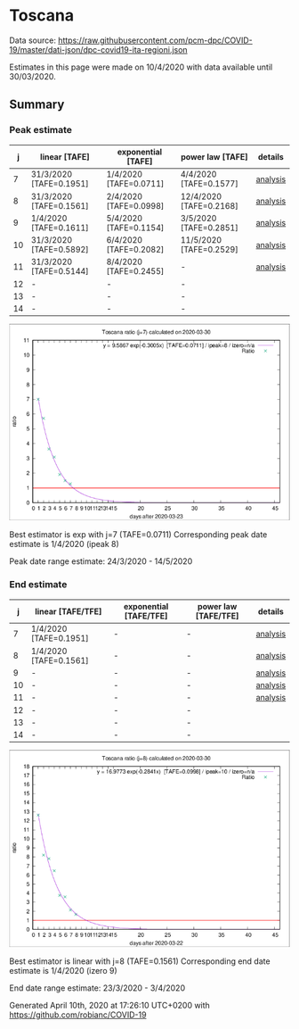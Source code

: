 # Toscana


Data source: https://raw.githubusercontent.com/pcm-dpc/COVID-19/master/dati-json/dpc-covid19-ita-regioni.json

Estimates in this page were made on 10/4/2020 with data available until 30/03/2020.


## Summary 

### Peak estimate 
|j|linear [TAFE]|exponential [TAFE]|power law [TAFE]|details|
|---|----|-----------|---------|-------|
|7|31/3/2020 [TAFE=0.1951]|1/4/2020 [TAFE=0.0711]|4/4/2020 [TAFE=0.1577]|[analysis](COVID-19_toscana_j7_2020-03-30.md)|
|8|31/3/2020 [TAFE=0.1561]|2/4/2020 [TAFE=0.0998]|12/4/2020 [TAFE=0.2168]|[analysis](COVID-19_toscana_j8_2020-03-30.md)|
|9|1/4/2020 [TAFE=0.1611]|5/4/2020 [TAFE=0.1154]|3/5/2020 [TAFE=0.2851]|[analysis](COVID-19_toscana_j9_2020-03-30.md)|
|10|31/3/2020 [TAFE=0.5892]|6/4/2020 [TAFE=0.2082]|11/5/2020 [TAFE=0.2529]|[analysis](COVID-19_toscana_j10_2020-03-30.md)|
|11|31/3/2020 [TAFE=0.5144]|8/4/2020 [TAFE=0.2455]|-|[analysis](COVID-19_toscana_j11_2020-03-30.md)|
|12|-|-|-||
|13|-|-|-||
|14|-|-|-||

![best peak estimate](COVID-19_toscana_j7_2020-03-30.png)

Best estimator is exp with j=7 (TAFE=0.0711)
Corresponding peak date estimate is 1/4/2020 (ipeak 8)


Peak date range estimate: 24/3/2020 - 14/5/2020

### End estimate 
|j|linear [TAFE/TFE]|exponential [TAFE/TFE]|power law [TAFE/TFE]|details|
|---|----|-----------|---------|-------|
|7|1/4/2020 [TAFE=0.1951]|-|-|[analysis](COVID-19_toscana_j7_2020-03-30.md)|
|8|1/4/2020 [TAFE=0.1561]|-|-|[analysis](COVID-19_toscana_j8_2020-03-30.md)|
|9|-|-|-|[analysis](COVID-19_toscana_j9_2020-03-30.md)|
|10|-|-|-|[analysis](COVID-19_toscana_j10_2020-03-30.md)|
|11|-|-|-|[analysis](COVID-19_toscana_j11_2020-03-30.md)|
|12|-|-|-||
|13|-|-|-||
|14|-|-|-||

![best zero estimate](COVID-19_toscana_j8_2020-03-30.png)

Best estimator is linear with j=8 (TAFE=0.1561)
Corresponding end date estimate is 1/4/2020 (izero 9)


End date range estimate: 23/3/2020 - 3/4/2020

Generated April 10th, 2020 at 17:26:10 UTC+0200 with https://github.com/robianc/COVID-19
